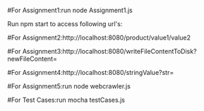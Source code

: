 #For Assignment1:run node Assignment1.js

Run npm start to access following url's:

#For Assignment2:http://localhost:8080/product/value1/value2

#For Assignment3:http://localhost:8080/writeFileContentToDisk?newFileContent=

#For Assignment4:http://localhost:8080/stringValue?str=

#For Assignment5:run node webcrawler.js

#For Test Cases:run mocha testCases.js
